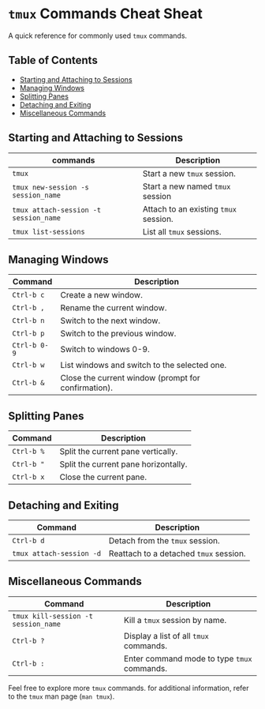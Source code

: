 # `tmux` Commands Cheat Sheat

A quick reference for commonly used `tmux` commands.

## Table of Contents

- [Starting and Attaching to Sessions](#starting-and-attaching-to-sessions)
- [Managing Windows](#managing-windows)
- [Splitting Panes](#splitting-panes)
- [Detaching and Exiting](#detaching-and-exiting)
- [Miscellaneous Commands](#miscellaneous-commands)

## Starting and Attaching to Sessions

| commands                                | Description                           |
|-----------------------------------------|---------------------------------------|
| `tmux`                                  | Start a new `tmux` session.           |
| `tmux new-session -s session_name`      | Start a new named `tmux` session      |
| `tmux attach-session -t session_name`   | Attach to an existing `tmux` session. |
| `tmux list-sessions`                    | List all `tmux` sessions.             |


## Managing Windows

| Command          | Description                                     |
|------------------|-------------------------------------------------|
| `Ctrl-b c`       | Create a new window.                            |
| `Ctrl-b ,`       | Rename the current window.                      |
| `Ctrl-b n`       | Switch to the next window.                      |
| `Ctrl-b p`       | Switch to the previous window.                  |
| `Ctrl-b 0-9`     | Switch to windows 0-9.                          |
| `Ctrl-b w`       | List windows and switch to the selected one.    |
| `Ctrl-b &`       | Close the current window (prompt for confirmation).|


## Splitting Panes

| Command       | Description                                |
|---------------|--------------------------------------------|
| `Ctrl-b %`    | Split the current pane vertically.         |
| `Ctrl-b "`    | Split the current pane horizontally.       |
| `Ctrl-b x`    | Close the current pane.                    |


## Detaching and Exiting

| Command                  | Description                                |
|--------------------------|--------------------------------------------|
| `Ctrl-b d`               | Detach from the `tmux` session.            |
| `tmux attach-session -d` | Reattach to a detached `tmux` session.     |


## Miscellaneous Commands

| Command                        | Description                                    |
|--------------------------------|------------------------------------------------|
| `tmux kill-session -t session_name` | Kill a `tmux` session by name.            |
| `Ctrl-b ?`                     | Display a list of all `tmux` commands.         |
| `Ctrl-b :`                     | Enter command mode to type `tmux` commands.    |

Feel free to explore more `tmux` commands.
for additional information, refer to the `tmux` man page (`man tmux`).
